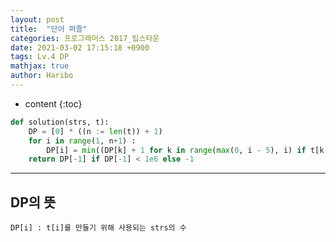 ```yaml
---
layout: post
title:  "단어 퍼즐"
categories: 프로그래머스 2017_팁스타운
date: 2021-03-02 17:15:18 +0900
tags: Lv.4 DP
mathjax: true
author: Haribo
---
```


* content
{:toc}
```python
def solution(strs, t):
    DP = [0] * ((n := len(t)) + 1)
    for i in range(1, n+1) :
        DP[i] = min((DP[k] + 1 for k in range(max(0, i - 5), i) if t[k:i] in strs), default = 1e6)
    return DP[-1] if DP[-1] < 1e6 else -1
```

---









## DP의 뜻

```
DP[i] : t[i]를 만들기 위해 사용되는 strs의 수
```
